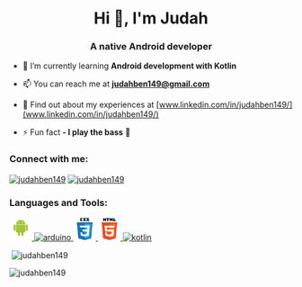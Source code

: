 <h1 align="center">Hi 👋, I'm Judah</h1>
<h3 align="center">A native Android developer</h3>

- 🌱 I’m currently learning **Android development with Kotlin**

- 📫 You can reach me at **judahben149@gmail.com**

- 📄 Find out about my experiences at [www.linkedin.com/in/judahben149/](www.linkedin.com/in/judahben149/)

- ⚡ Fun fact **- I play the bass** 🎸

<h3 align="left">Connect with me:</h3>
<p align="left">
<a href="https://twitter.com/judahben149" target="blank"><img align="center" src="https://raw.githubusercontent.com/rahuldkjain/github-profile-readme-generator/master/src/images/icons/Social/twitter.svg" alt="judahben149" height="30" width="40" /></a>
<a href="https://linkedin.com/in/judahben149" target="blank"><img align="center" src="https://raw.githubusercontent.com/rahuldkjain/github-profile-readme-generator/master/src/images/icons/Social/linked-in-alt.svg" alt="judahben149" height="30" width="40" /></a>
</p>

<h3 align="left">Languages and Tools:</h3>
<p align="left"> <a href="https://developer.android.com" target="_blank" rel="noreferrer"> <img src="https://raw.githubusercontent.com/devicons/devicon/master/icons/android/android-original-wordmark.svg" alt="android" width="40" height="40"/> </a> <a href="https://www.arduino.cc/" target="_blank" rel="noreferrer"> <img src="https://cdn.worldvectorlogo.com/logos/arduino-1.svg" alt="arduino" width="40" height="40"/> </a> <a href="https://www.w3schools.com/css/" target="_blank" rel="noreferrer"> <img src="https://raw.githubusercontent.com/devicons/devicon/master/icons/css3/css3-original-wordmark.svg" alt="css3" width="40" height="40"/> </a> <a href="https://www.w3.org/html/" target="_blank" rel="noreferrer"> <img src="https://raw.githubusercontent.com/devicons/devicon/master/icons/html5/html5-original-wordmark.svg" alt="html5" width="40" height="40"/> </a> <a href="https://kotlinlang.org" target="_blank" rel="noreferrer"> <img src="https://www.vectorlogo.zone/logos/kotlinlang/kotlinlang-icon.svg" alt="kotlin" width="40" height="40"/> </a> </p>


<p>&nbsp;<img align="center" src="https://github-readme-stats.vercel.app/api?username=judahben149&show_icons=true&locale=en" alt="judahben149" /></p>



<p><img align="left" src="https://github-readme-stats.vercel.app/api/top-langs?username=judahben149&show_icons=true&locale=en&layout=compact" alt="judahben149" /></p>
